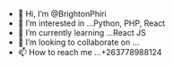 - 👋 Hi, I’m @BrightonPhiri
- 👀 I’m interested in ...Python, PHP, React
- 🌱 I’m currently learning ...React JS
- 💞️ I’m looking to collaborate on ...
- 📫 How to reach me ...+263778988124

<!---
BrightonPhiri/BrightonPhiri is a ✨ special ✨ repository because its `README.md` (this file) appears on your GitHub profile.
You can click the Preview link to take a look at your changes.
--->
